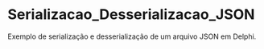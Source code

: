 # Serializacao_Desserializacao_JSON
Exemplo de serialização e desserialização de um arquivo JSON em Delphi.

